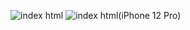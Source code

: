 ![index html](https://github.com/user-attachments/assets/899e3b65-0729-4e07-8158-8872948b555b)
![index html(iPhone 12 Pro)](https://github.com/user-attachments/assets/9c18ca22-2368-4efd-be19-863ccfd4b981)
